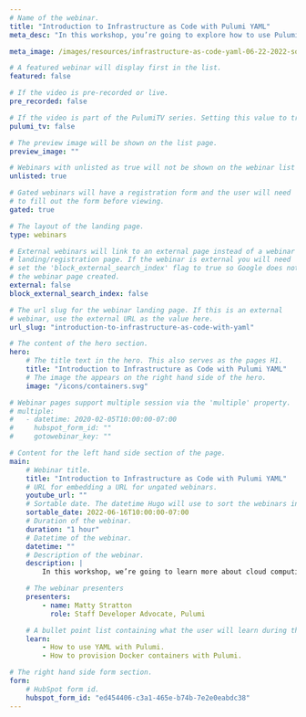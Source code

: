 ```yaml
---
# Name of the webinar.
title: "Introduction to Infrastructure as Code with Pulumi YAML"
meta_desc: "In this workshop, you’re going to explore how to use Pulumi to build, configure, and deploy a real-life, modern application using Docker and YAML."

meta_image: /images/resources/infrastructure-as-code-yaml-06-22-2022-social-card.png

# A featured webinar will display first in the list.
featured: false

# If the video is pre-recorded or live.
pre_recorded: false

# If the video is part of the PulumiTV series. Setting this value to true will list the video in the "PulumiTV" section.
pulumi_tv: false

# The preview image will be shown on the list page.
preview_image: ""

# Webinars with unlisted as true will not be shown on the webinar list
unlisted: true

# Gated webinars will have a registration form and the user will need
# to fill out the form before viewing.
gated: true

# The layout of the landing page.
type: webinars

# External webinars will link to an external page instead of a webinar
# landing/registration page. If the webinar is external you will need
# set the 'block_external_search_index' flag to true so Google does not index
# the webinar page created.
external: false
block_external_search_index: false

# The url slug for the webinar landing page. If this is an external
# webinar, use the external URL as the value here.
url_slug: "introduction-to-infrastructure-as-code-with-yaml"

# The content of the hero section.
hero:
    # The title text in the hero. This also serves as the pages H1.
    title: "Introduction to Infrastructure as Code with Pulumi YAML"
    # The image the appears on the right hand side of the hero.
    image: "/icons/containers.svg"

# Webinar pages support multiple session via the 'multiple' property.
# multiple:
#   - datetime: 2020-02-05T10:00:00-07:00
#     hubspot_form_id: ""
#     gotowebinar_key: ""

# Content for the left hand side section of the page.
main:
    # Webinar title.
    title: "Introduction to Infrastructure as Code with Pulumi YAML"
    # URL for embedding a URL for ungated webinars.
    youtube_url: ""
    # Sortable date. The datetime Hugo will use to sort the webinars in date order.
    sortable_date: 2022-06-16T10:00:00-07:00
    # Duration of the webinar.
    duration: "1 hour"
    # Datetime of the webinar.
    datetime: ""
    # Description of the webinar.
    description: |
        In this workshop, we’re going to learn more about cloud computing and Infrastructure as Code by exploring how to use Pulumi to build, configure, and deploy a real-life, modern application using Docker. We will create a frontend, a backend, and a database to deploy the Pulumipus Boba Tea Shop, and along the way, learn more about how Pulumi works to make managing all of these different moving pieces a little bit less painful!

    # The webinar presenters
    presenters:
        - name: Matty Stratton
          role: Staff Developer Advocate, Pulumi

    # A bullet point list containing what the user will learn during the webinar.
    learn:
        - How to use YAML with Pulumi.
        - How to provision Docker containers with Pulumi.

# The right hand side form section.
form:
    # HubSpot form id.
    hubspot_form_id: "ed454406-c3a1-465e-b74b-7e2e0eabdc38"
---
```

